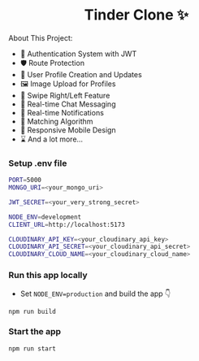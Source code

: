 <h1 align="center">Tinder Clone ✨</h1>

 

 

About This Project:

-   🔐 Authentication System with JWT
-   🛡️ Route Protection
-   👤 User Profile Creation and Updates
-   🖼️ Image Upload for Profiles
-   🔄 Swipe Right/Left Feature
-   💬 Real-time Chat Messaging
-   🔔 Real-time Notifications
-   🤝 Matching Algorithm
-   📱 Responsive Mobile Design
-   ⌛ And a lot more...

### Setup .env file

```bash
PORT=5000
MONGO_URI=<your_mongo_uri>

JWT_SECRET=<your_very_strong_secret>

NODE_ENV=development
CLIENT_URL=http://localhost:5173

CLOUDINARY_API_KEY=<your_cloudinary_api_key>
CLOUDINARY_API_SECRET=<your_cloudinary_api_secret>
CLOUDINARY_CLOUD_NAME=<your_cloudinary_cloud_name>

```

### Run this app locally

-   Set `NODE_ENV=production` and build the app 👇

```shell
npm run build
```

### Start the app

```shell
npm run start
```
